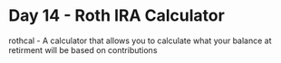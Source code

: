 # Day 14 - Roth IRA Calculator

rothcal - A calculator that allows you to calculate what your balance at
retirment will be based on contributions
